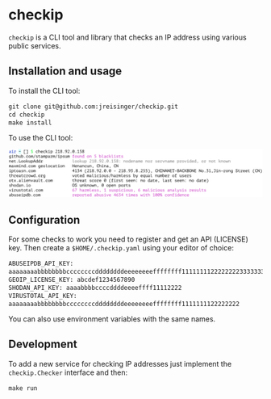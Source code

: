 # checkip

`checkip` is a CLI tool and library that checks an IP address using various
public services.

## Installation and usage

To install the CLI tool:

```
git clone git@github.com:jreisinger/checkip.git
cd checkip
make install
```

To use the CLI tool:

![](checkip.png)

## Configuration

For some checks to work you need to register and get an API (LICENSE) key.
Then create a `$HOME/.checkip.yaml` using your editor of choice:

```
ABUSEIPDB_API_KEY: aaaaaaaabbbbbbbbccccccccddddddddeeeeeeeeffffffff11111111222222223333333344444444
GEOIP_LICENSE_KEY: abcdef1234567890
SHODAN_API_KEY: aaaabbbbccccddddeeeeffff11112222
VIRUSTOTAL_API_KEY: aaaaaaaabbbbbbbbccccccccddddddddeeeeeeeeffffffff1111111122222222
```

You can also use environment variables with the same names.

## Development

To add a new service for checking IP addresses just implement the
`checkip.Checker` interface and then:

```
make run
```
